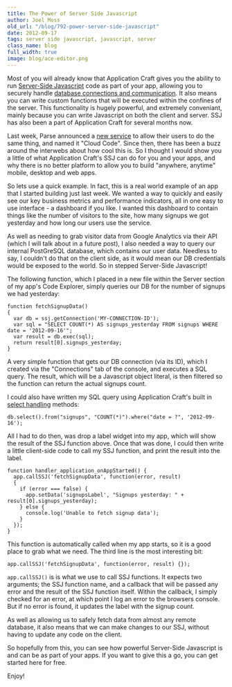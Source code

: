 ```yaml
---
title: The Power of Server Side Javascript
author: Joel Moss
old_url: "/blog/792-power-server-side-javascript"
date: 2012-09-17
tags: server side javascript, javascript, server
class_name: blog
full_width: true
image: blog/ace-editor.png
---
```


Most of you will already know that Application Craft gives you the ability to run [Server-Side Javascript](/revisions/current/docs/user-guide/index.html?server_side_scripting.htm) code as part of your app, allowing you to securely handle [database connections and communication](/revisions/current/docs/user-guide/index.html?database_handling_with_ssj.htm). It also means you can write custom functions that will be executed within the confines of the server. This functionality is hugely powerful, and extremely conveniant, mainly because you can write Javascript on both the client and server. SSJ has also been a part of Application Craft for several months now.

Last week, Parse announced a [new service](http://blog.parse.com/2012/09/11/welcoming-cloud-code-to-the-parse-family) to allow their users to do the same thing, and named it "Cloud Code". Since then, there has been a buzz around the interwebs about how cool this is. So I thought I would show you a little of what Application Craft's SSJ can do for you and your apps, and why there is no better platform to allow you to build "anywhere, anytime" mobile, desktop and web apps.

So lets use a quick example. In fact, this is a real world example of an app that I started building just last week. We wanted a way to quickly and easily see our key business metrics and performance indicators, all in one easy to use interface - a dashboard if you like. I wanted this dashboard to contain things like the number of visitors to the site, how many signups we got yesterday and how long our users use the service.

As well as needing to grab visitor data from Google Analytics via their API (which I will talk about in a future post), I also needed a way to query our internal PostGreSQL database, which contains our user data. Needless to say, I couldn't do that on the client side, as it would mean our DB credentials would be exposed to the world. So in stepped Server-Side Javascript!

The following function, which I placed in a new file within the Server section of my app's Code Explorer, simply queries our DB for the number of signups we had yesterday:

    function fetchSignupData()
    {
      var db = ssj.getConnection('MY-CONNECTION-ID');
      var sql = "SELECT COUNT(*) AS signups_yesterday FROM signups WHERE date = '2012-09-16'";
      var result = db.exec(sql);
      return result[0].signups_yesterday;
    }

A very simple function that gets our DB connection (via its ID), which I created via the "Connections" tab of the console, and executes a SQL query. The result, which will be a Javascript object literal, is then filtered so the function can return the actual signups count.

I could also have written my SQL query using Application Craft's built in [select handling](/revisions/current/docs/user-guide/index.html?select_handling.htm) methods:

    db.select().from("signups", "COUNT(*)").where("date = ?", '2012-09-16');

All I had to do then, was drop a label widget into my app, which will show the result of the SSJ function above. Once that was done, I could then write a little client-side code to call my SSJ function, and print the result into the label.

    function handler_application_onAppStarted() {
      app.callSSJ('fetchSignupData', function(error, result)
      {
        if (error === false) {
          app.setData('signupsLabel', "Signups yesterday: " + result[0].signups_yesterday);
        } else {
          console.log('Unable to fetch signup data');
        }
      });
    }

This function is automatically called when my app starts, so it is a good place to grab what we need. The third line is the most interesting bit:

    app.callSSJ('fetchSignupData', function(error, result) {});

`app.callSSJ()` is is what we use to call SSJ functions. It expects two arguments; the SSJ function name, and a callback that will be passed any error and the result of the SSJ function itself. Within the callback, I simply checked for an error, at which point I log an error to the browsers console. But if no error is found, it updates the label with the signup count.

As well as allowing us to safely fetch data from almost any remote database, it also means that we can make changes to our SSJ, without having to update any code on the client.

So hopefully from this, you can see how powerful Server-Side Javascript is and can be as part of your apps. If you want to give this a go, you can get started here for free.

Enjoy!